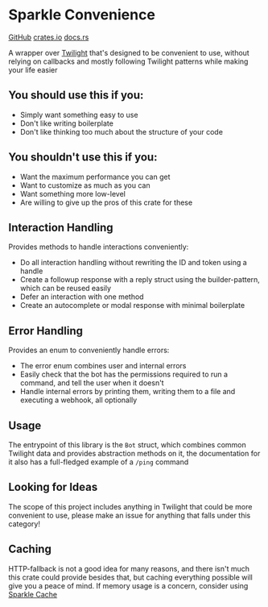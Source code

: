 # Sparkle Convenience

[GitHub](https://github.com/laralove143/sparkle-convenience)
[crates.io](https://crates.io/crates/sparkle-convenience)
[docs.rs](https://docs.rs/sparkle-convenience/latest)

A wrapper over [Twilight](https://github.com/twilight-rs/twilight) that's designed to be convenient to use, without
relying on callbacks and mostly following Twilight patterns while making your life easier

## You should use this if you:

- Simply want something easy to use
- Don't like writing boilerplate
- Don't like thinking too much about the structure of your code

## You shouldn't use this if you:

- Want the maximum performance you can get
- Want to customize as much as you can
- Want something more low-level
- Are willing to give up the pros of this crate for these

## Interaction Handling

Provides methods to handle interactions conveniently:

- Do all interaction handling without rewriting the ID and token using a handle
- Create a followup response with a reply struct using the builder-pattern, which can be reused easily
- Defer an interaction with one method
- Create an autocomplete or modal response with minimal boilerplate

## Error Handling

Provides an enum to conveniently handle errors:

- The error enum combines user and internal errors
- Easily check that the bot has the permissions required to run a command, and tell the user when it doesn't
- Handle internal errors by printing them, writing them to a file and executing a webhook, all optionally

## Usage

The entrypoint of this library is the `Bot` struct, which combines common Twilight data and provides abstraction methods
on it, the documentation for it also has a full-fledged example of a `/ping` command

## Looking for Ideas

The scope of this project includes anything in Twilight that could be more convenient to use, please make an
issue for anything that falls under this category!

## Caching

HTTP-fallback is not a good idea for many reasons, and there isn't much this crate could provide besides that, but
caching everything possible will give you a peace of mind. If memory usage is a concern, consider
using [Sparkle Cache](https://github.com/laralove143/sparkle-cache)

